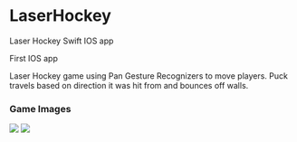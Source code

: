 # LaserHockey
Laser Hockey Swift IOS app

<p>First IOS app</p>
<p>Laser Hockey game using Pan Gesture Recognizers to move players. Puck travels based on direction it was hit from and bounces off walls.</p>

<h3>Game Images</h3>
<img src="https://i.imgur.com/JIgRkFX.png"/>
<img src="https://i.imgur.com/Hm5iR58.png"/>
<blockquote class="imgur-embed-pub" lang="en" data-id="Hm5iR58"><a href="//imgur.com/Hm5iR58"></a></blockquote><script async src="//s.imgur.com/min/embed.js" charset="utf-8"></script>

